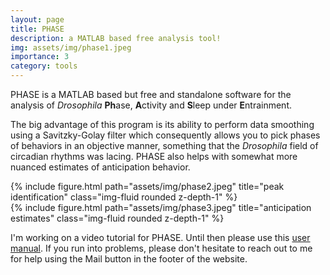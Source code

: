 ```yaml
---
layout: page
title: PHASE
description: a MATLAB based free analysis tool!
img: assets/img/phase1.jpeg
importance: 3
category: tools
---
```


PHASE is a MATLAB based but free and standalone software for the analysis of _Drosophila_ **Ph**ase, **A**ctivity and **S**leep under **E**ntrainment.

The big advantage of this program is its ability to perform data smoothing using a Savitzky-Golay filter which consequently allows you to pick phases of behaviors in an objective manner, something that the _Drosophila_ field of circadian rhythms was lacing. PHASE also helps with somewhat more nuanced estimates of anticipation behavior.

<div class="row">
    <div class="col-sm mt-3 mt-md-0">
        {% include figure.html path="assets/img/phase2.jpeg" title="peak identification" class="img-fluid rounded z-depth-1" %}
    </div>
    <div class="col-sm mt-3 mt-md-0">
        {% include figure.html path="assets/img/phase3.jpeg" title="anticipation estimates" class="img-fluid rounded z-depth-1" %}
    </div>
</div>

I'm working on a video tutorial for PHASE. Until then please use this [user manual](https://abhilashlakshman.github.io/PHASE_SOM.pdf).
If you run into problems, please don't hesitate to reach out to me for help using the Mail button in the footer of the website.

